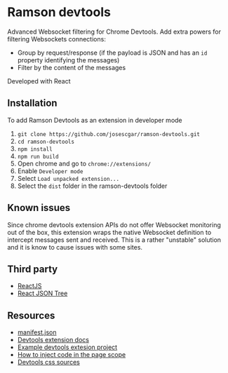 # Ramson devtools
Advanced Websocket filtering for Chrome Devtools. Add extra powers for filtering Websockets connections:

- Group by request/response (if the payload is JSON and has an `id` property identifying the messages)
- Filter by the content of the messages

Developed with React

## Installation
To add Ramson Devtools as an extension in developer mode

1. `git clone https://github.com/josescgar/ramson-devtools.git`
2. `cd ramson-devtools`
3. `npm install`
4. `npm run build`
5. Open chrome and go to `chrome://extensions/`
6. Enable `Developer mode`
7. Select `Load unpacked extension...`
8. Select the `dist` folder in the ramson-devtools folder

## Known issues
Since chrome devtools extension APIs do not offer Websocket monitoring out of the box, this extension wraps the native Websocket definition to intercept messages sent and received. This is a rather "unstable" solution and it is know to cause issues with some sites.

## Third party
- [ReactJS](https://facebook.github.io/react/)
- [React JSON Tree](https://github.com/alexkuz/react-json-tree)

## Resources
- [manifest.json](https://developer.chrome.com/extensions/manifest)
- [Devtools extension docs](https://developer.chrome.com/extensions/devtools)
- [Example devtools extesion project](https://github.com/thingsinjars/devtools-extension/blob/master/manifest.json)
- [How to inject code in the page scope](http://stackoverflow.com/questions/9515704/building-a-chrome-extension-inject-code-in-a-page-using-a-content-script)
- [Devtools css sources](https://chromium.googlesource.com/chromium/src/+/master/third_party/WebKit/Source/devtools/front_end/ui/)